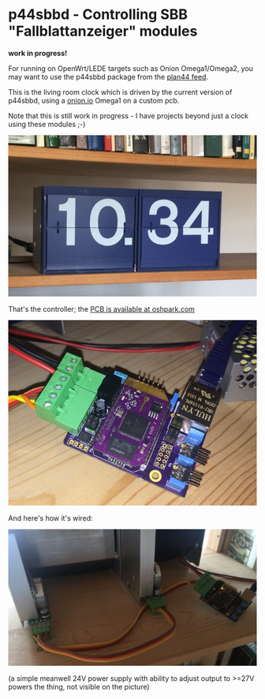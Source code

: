 # p44sbbd - Controlling SBB "Fallblattanzeiger" modules

**work in progress!**

For running on OpenWrt/LEDE targets such as Onion Omega1/Omega2, you may want to use the p44sbbd package from the [plan44 feed](https://github.com/plan44/plan44-openwrt-feed.git).

This is the living room clock which is driven by the current version of p44sbbd, using a [onion.io](https://onion.io) Omega1 on a custom pcb.

Note that this is still work in progress - I have projects beyond just a clock using these modules ;-)

![Alt Image Text](imgs/fallblatt_uhr.jpg)

That's the controller; the [PCB is available at oshpark.com](https://oshpark.com/projects/0I4u4dcV)

![Alt Image Text](imgs/p44_fallblatt_controller.jpg)

And here's how it's wired:

![Alt Image Text](imgs/fallblatt_uhr_verdrahtung.jpg)

(a simple meanwell 24V power supply with ability to adjust output to >=27V powers the thing, not visible on the picture)


